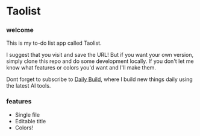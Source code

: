 # Taolist

### welcome 

This is my to-do list app called Taolist.  

I suggest that you visit and save the URL! But if you want your own version, simply clone this repo and do some development locally. If you don't let me know what features or colors you'd want and I'll make them. 

Dont forget to subscribe to [Daily Build](https://dailybuild.co), where I build new things daily using the latest AI tools. 

### features

- Single file 
- Editable title
- Colors! 
